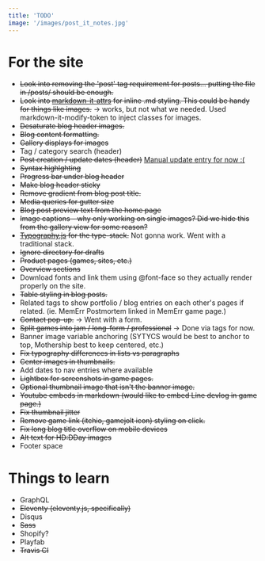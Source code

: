 ```yaml
---
title: 'TODO'
image: '/images/post_it_notes.jpg'
---
```


# For the site

* ~~Look into removing the 'post' tag requirement for posts... putting the file in /posts/ should be enough.~~
* ~~Look into [markdown-it-attrs](https://www.npmjs.com/package/markdown-it-attrs) for inline .md styling. This could be handy for things like images.~~ -> works, but not what we needed. Used markdown-it-modify-token to inject classes for images.
* ~~Desaturate blog header images.~~
* ~~Blog content formatting.~~
* ~~Gallery displays for images~~
* Tag / category search (header)
* ~~Post creation / update dates (header)~~ [Manual update entry for now :(](https://github.com/11ty/eleventy/issues/443)
* ~~Syntax highlghting~~
* ~~Progress bar under blog header~~
* ~~Make blog header sticky~~
* ~~Remove gradient from blog post title.~~
* ~~Media queries for gutter size~~
* ~~Blog post preview text from the home page~~
* ~~Image captions - why only working on single images? Did we hide this from the gallery view for some reason?~~
* ~~[Typography.js](https://kyleamathews.github.io/typography.js/) for the type-stack.~~ Not gonna work. Went with a traditional stack.
* ~~Ignore directory for drafts~~
* ~~Product pages (games, sites, etc.)~~
* ~~Overview sections~~
* Download fonts and link them using @font-face so they actually render properly on the site.
* ~~Table styling in blog posts.~~
* Related tags to show portfolio / blog entries on each other's pages if related. (ie. MemErr Postmortem linked in MemErr game page.)
* ~~Contact pop-up.~~ -> Went with a form.
* ~~Split games into jam / long-form / professional~~ -> Done via tags for now.
* Banner image variable anchoring (SYTYCS would be best to anchor to top, Mothership best to keep centered, etc.)
* ~~Fix typography differences in lists vs paragraphs~~
* ~~Center images in thumbnails.~~
* Add dates to nav entries where available
* ~~Lightbox for screenshots in game pages.~~
* ~~Optional thumbnail image that isn't the banner image.~~
* ~~Youtube embeds in markdown (would like to embed Line devlog in game page.)~~
* ~~Fix thumbnail jitter~~
* ~~Remove game link (itchio, gamejolt icon) styling on click.~~
* ~~Fix long blog title overflow on mobile devices~~
* ~~Alt text for HD:DDay images~~
* Footer space

# Things to learn

* GraphQL
* ~~Eleventy (eleventy.js, specifically)~~
* Disqus
* ~~Sass~~
* Shopify?
* Playfab
* ~~Travis CI~~